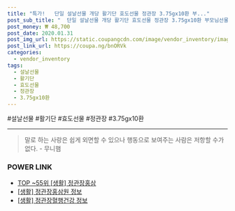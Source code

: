 ```yaml
--- 
title: "특가!   단일 설날선물 개당 활기단 효도선물 정관장 3.75gx10환 부..." 
post_sub_title: "  단일 설날선물 개당 활기단 효도선물 정관장 3.75gx10환 부모님선물 추석선물 홍삼선물 용량 추석선물추천 부모님추석선물" 
post_money: ₩ 48,700 
post_date: 2020.01.31 
post_img_url: https://static.coupangcdn.com/image/vendor_inventory/images/2019/01/16/11/0/a8e91b5f-1ec6-4b24-bbe1-c91dd9b63db7.jpg 
post_link_url: https://coupa.ng/bnORVk 
categories: 
  - vendor_inventory 
tags: 
  - 설날선물 
  - 활기단 
  - 효도선물 
  - 정관장 
  - 3.75gx10환 
--- 
```

  #설날선물 #활기단 #효도선물 #정관장 #3.75gx10환 
<hr> 

> 말로 하는 사랑은 쉽게 외면할 수 있으나 행동으로 보여주는 사람은 저항할 수가 없다. - 무니햄 


### POWER LINK

* <a href="https://blog.naver.com/fasyy4321/221776218943" target="_blank"> TOP ~55위 [생활] 정관장홍삼</a>
* <a href="https://blog.naver.com/sakai111/221768053394" target="_blank"> [생활] 정관장홍삼원 정보 </a>
* <a href="https://blog.naver.com/sakai111/221768762255" target="_blank"> [생활] 정관장혈행건강 정보 </a>
